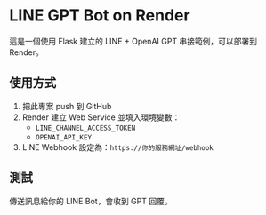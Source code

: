 
# LINE GPT Bot on Render

這是一個使用 Flask 建立的 LINE + OpenAI GPT 串接範例，可以部署到 Render。

## 使用方式

1. 把此專案 push 到 GitHub
2. Render 建立 Web Service 並填入環境變數：
   - `LINE_CHANNEL_ACCESS_TOKEN`
   - `OPENAI_API_KEY`
3. LINE Webhook 設定為：`https://你的服務網址/webhook`

## 測試

傳送訊息給你的 LINE Bot，會收到 GPT 回覆。
